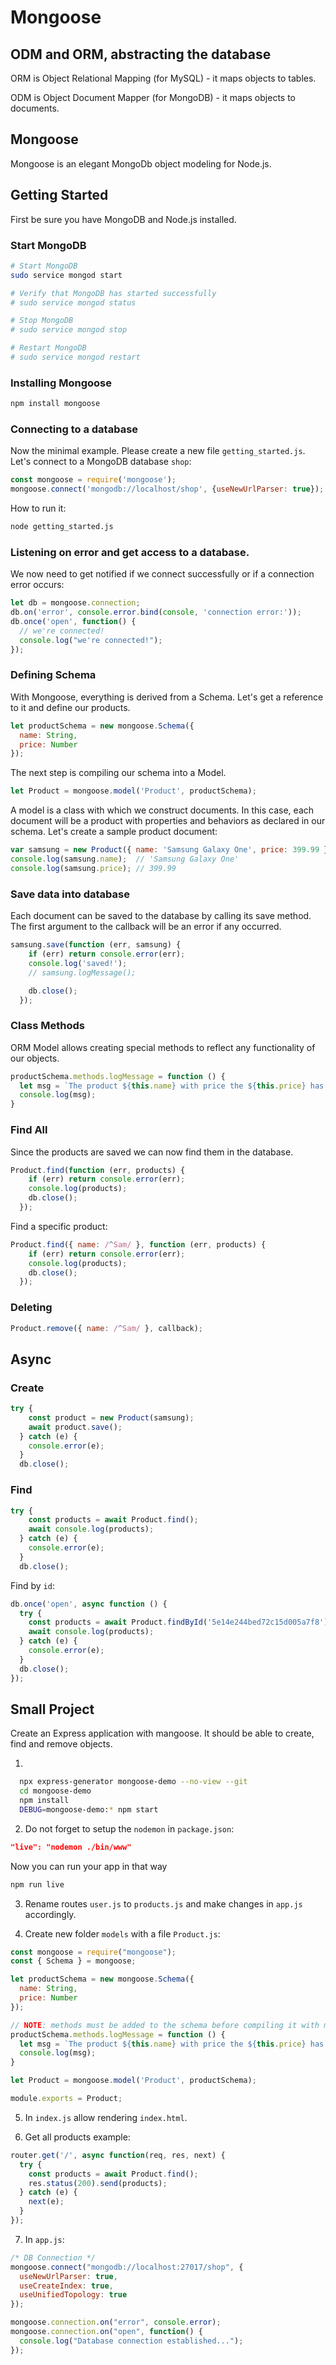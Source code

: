 # Mongoose

## ODM and ORM, abstracting the database

ORM is Object Relational Mapping (for MySQL) - it maps objects to tables.

ODM is Object Document Mapper (for MongoDB) - it maps objects to documents.

## Mongoose

Mongoose is an elegant MongoDb object modeling for Node.js.

## Getting Started

First be sure you have MongoDB and Node.js installed.

### Start MongoDB

```bash
# Start MongoDB
sudo service mongod start

# Verify that MongoDB has started successfully
# sudo service mongod status

# Stop MongoDB
# sudo service mongod stop

# Restart MongoDB
# sudo service mongod restart
```

### Installing Mongoose

```bash
npm install mongoose
```

### Connecting to a database

Now the minimal example. Please create a new file `getting_started.js`. Let's connect to a MongoDB database `shop`:

```javascript
const mongoose = require('mongoose');
mongoose.connect('mongodb://localhost/shop', {useNewUrlParser: true});
```

How to run it: 

```bash
node getting_started.js
```

### Listening on error and get access to a database. 

We now need to get notified if we connect successfully or if a connection error occurs:

```javascript
let db = mongoose.connection;
db.on('error', console.error.bind(console, 'connection error:'));
db.once('open', function() {
  // we're connected!
  console.log("we're connected!");
});
```

### Defining Schema

With Mongoose, everything is derived from a Schema. Let's get a reference to it and define our products.

```javascript
let productSchema = new mongoose.Schema({
  name: String,
  price: Number
});
```

The next step is compiling our schema into a Model.

```javascript
let Product = mongoose.model('Product', productSchema);
```

A model is a class with which we construct documents. In this case, each document will be a product with properties and behaviors as declared in our schema. Let's create a sample product document:

```javascript
var samsung = new Product({ name: 'Samsung Galaxy One', price: 399.99 });
console.log(samsung.name);  // 'Samsung Galaxy One'
console.log(samsung.price); // 399.99
```

### Save data into database

Each document can be saved to the database by calling its save method. The first argument to the callback will be an error if any occurred.

```javascript
samsung.save(function (err, samsung) {
    if (err) return console.error(err);
    console.log('saved!');
    // samsung.logMessage();

    db.close();
  });
```

### Class Methods

ORM Model allows creating special methods to reflect any functionality of our objects.

```javascript
productSchema.methods.logMessage = function () {
  let msg = `The product ${this.name} with price the ${this.price} has beed saved`;
  console.log(msg);
}
```

### Find All 

Since the products are saved we can now find them in the database.

```javascript
Product.find(function (err, products) {
    if (err) return console.error(err);
    console.log(products);
    db.close();
  });
```

Find a specific product:

```javascript
Product.find({ name: /^Sam/ }, function (err, products) {
    if (err) return console.error(err);
    console.log(products);
    db.close();
  });
```

### Deleting

```javascript
Product.remove({ name: /^Sam/ }, callback);
```

## Async

### Create

```javascript
try {
    const product = new Product(samsung);
    await product.save();
  } catch (e) {
    console.error(e);
  }
  db.close();
```

### Find

```javascript
try {
    const products = await Product.find();
    await console.log(products);
  } catch (e) {
    console.error(e);
  }
  db.close();
```

Find by `id`:

```javascript
db.once('open', async function () {
  try {
    const products = await Product.findById('5e14e244bed72c15d005a7f8');
    await console.log(products);
  } catch (e) {
    console.error(e);
  }
  db.close();
});
```

## Small Project

Create an Express application with mangoose. It should be able to create, find and remove objects.

1. 

```bash
  npx express-generator mongoose-demo --no-view --git
  cd mongoose-demo
  npm install
  DEBUG=mongoose-demo:* npm start
```

2. Do not forget to setup the `nodemon` in `package.json`:
```json
"live": "nodemon ./bin/www" 
```
Now you can run your app in that way
```bash
npm run live
```

3. Rename routes `user.js` to `products.js` and make changes in `app.js` accordingly.

4. Create new folder `models` with a file `Product.js`:

```javascript
const mongoose = require("mongoose");
const { Schema } = mongoose;

let productSchema = new mongoose.Schema({
  name: String,
  price: Number
});

// NOTE: methods must be added to the schema before compiling it with mongoose.model()
productSchema.methods.logMessage = function () {
  let msg = `The product ${this.name} with price the ${this.price} has beed saved`;
  console.log(msg);
}

let Product = mongoose.model('Product', productSchema);

module.exports = Product;
```

5. In `index.js` allow rendering `index.html`.

6. Get all products example:
```javascript
router.get('/', async function(req, res, next) {
  try {
    const products = await Product.find();
    res.status(200).send(products);
  } catch (e) {
    next(e);
  }
});

```

7. In `app.js`:
```javascript
/* DB Connection */
mongoose.connect("mongodb://localhost:27017/shop", {
  useNewUrlParser: true,
  useCreateIndex: true,
  useUnifiedTopology: true
});

mongoose.connection.on("error", console.error);
mongoose.connection.on("open", function() {
  console.log("Database connection established...");
});
```




